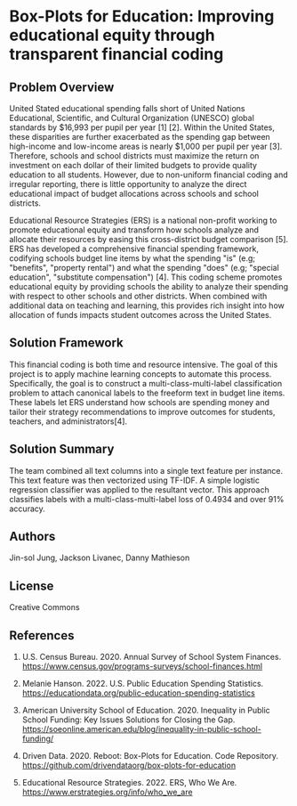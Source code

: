 # Box-Plots for Education: Improving educational equity through transparent financial coding


## Problem Overview
United Stated educational spending falls short of United Nations
Educational, Scientific, and Cultural Organization (UNESCO) global
standards by $16,993 per pupil per year [1] [2]. Within the United
States, these disparities are further exacerbated as the spending gap
between high-income and low-income areas is nearly $1,000 per
pupil per year [3]. Therefore, schools and school districts must
maximize the return on investment on each dollar of their limited
budgets to provide quality education to all students. However, due
to non-uniform financial coding and irregular reporting, there is
little opportunity to analyze the direct educational impact of budget
allocations across schools and school districts. 

Educational Resource Strategies (ERS) is a national non-profit working to promote educational equity and transform how schools analyze and allocate their resources by easing this cross-district budget comparison [5]. ERS has developed a comprehensive financial spending framework, codifying schools budget line items by what the spending "is" (e.g; "benefits", "property rental") and what the spending "does" (e.g; "special education", "substitute compensation") [4]. This coding scheme promotes educational equity by providing schools the ability to analyze their spending with respect to other schools and other districts. When combined with additional data on teaching and learning, this provides rich insight into how allocation of funds impacts student outcomes across the United States. 

##  Solution Framework

This financial coding is both time and resource intensive. The goal of this project is to apply machine learning concepts to automate this process. Specifically, the goal is to construct a multi-class-multi-label classification problem to attach canonical labels to the freeform text in budget line items. These labels let ERS understand how schools are spending money and tailor their strategy recommendations to improve outcomes for students, teachers, and administrators[4].

## Solution Summary
The team combined all text columns into a single text feature per instance. This text feature was then vectorized using TF-IDF. A simple logistic regression classifier was applied to the resultant vector. This approach classifies labels with a multi-class-multi-label loss of 0.4934 and over 91% accuracy.

## Authors 

Jin-sol Jung, Jackson Livanec, Danny Mathieson

## License
Creative Commons

## References
1. U.S. Census Bureau. 2020. Annual Survey of School System Finances. https://www.census.gov/programs-surveys/school-finances.html
 
2. Melanie Hanson. 2022. U.S. Public Education Spending Statistics. https://educationdata.org/public-education-spending-statistics

3. American University School of Education. 2020. Inequality in Public School Funding: Key Issues Solutions for Closing the Gap. https://soeonline.american.edu/blog/inequality-in-public-school-funding/

4. Driven Data. 2020. Reboot: Box-Plots for Education. Code Repository. https://github.com/drivendataorg/box-plots-for-education

5. Educational Resource Strategies. 2022. ERS, Who We Are. https://www.erstrategies.org/info/who_we_are

